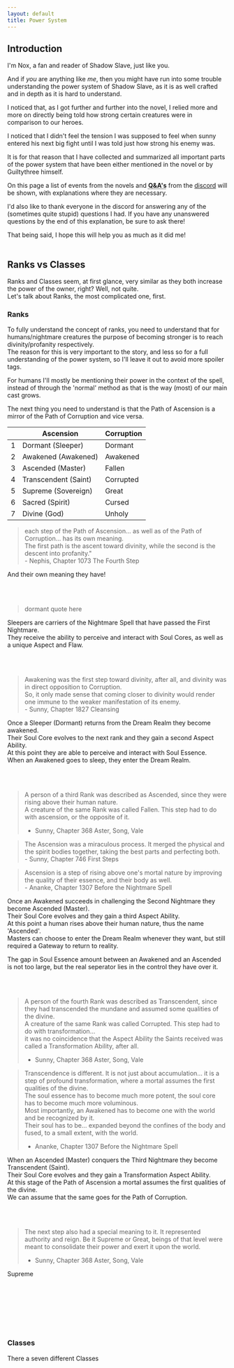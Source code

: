 ```yaml
---
layout: default
title: Power System
---
```


## Introduction
I'm Nox, a fan and reader of Shadow Slave, just like you.<br>

And if _you_ are anything like _me_, then you might have run into some trouble understanding the power system of Shadow Slave, as it is as well crafted and in depth as it is hard to understand.<br>

I noticed that, as I got further and further into the novel, I relied more and more on directly being told how strong certain creatures were in comparison to our heroes. <br>

I noticed that I didn't feel the tension I was supposed to feel when sunny entered his next big fight until I was told just how strong his enemy was. <br>

It is for that reason that I have collected and summarized all important parts of the power system that have been either mentioned in the novel or by Guiltythree himself. <br>

On this page a list of events from the novels and
<span class="excerpt-hover">
    <strong style="cursor: pointer; text-decoration: underline dotted;">Q&A's</strong>
    <span class="excerpt-popup">
        "Nothing outside what's written in Shadow Slave (the novel) is canon, including the things I say in [the Q&A Channel]" - Guiltythree <br><br>
        Despite this, I still think it's fair to take his explanations for some of the 'mechanics' of the power system as the truth.
    </span>
</span>
from the [discord](https://discord.gg/guiltythree) will be shown, with explanations where they are necessary. <br>

I'd also like to thank everyone in the discord for answering any of the (sometimes quite stupid) questions I had. If you have any unanswered questions by the end of this explanation, be sure to ask there! <br>

That being said, I hope this will help you as much as it did me! <br>
<br>

## Ranks vs Classes
Ranks and Classes seem, at first glance, very similar as they both increase the power of the owner, right? Well, not quite. <br>
Let's talk about Ranks, the most complicated one, first.

### Ranks
To fully understand the concept of ranks, you need to understand that for humans/nightmare creatures the purpose of becoming stronger is to reach divinity/profanity respectively. <br>
The reason for this is very important to the story, and less so for a full understanding of the power system, so I'll leave it out to avoid more spoiler tags.  <br>

For humans I'll mostly be mentioning their power in the context of the spell, instead of through the 'normal' method as that is the way (most) of our main cast grows. <br> 

The next thing you need to understand is that the Path of Ascension is a mirror of the Path of Corruption and vice versa.

|   | Ascension           | Corruption |
|---|---------------------|------------|
| 1 | Dormant (Sleeper)   | Dormant    |
| 2 | Awakened (Awakened) | Awakened   |
| 3 | Ascended (Master)   | Fallen     |
| 4 | Transcendent (Saint)| Corrupted  |
| 5 | Supreme (Sovereign) | Great      |
| 6 | Sacred (Spirit)     | Cursed     |
| 7 | Divine (God)        | Unholy     |


<blockquote>
each step of the Path of Ascension... as well as of the Path of Corruption... has its own meaning.<br>
The first path is the ascent toward divinity, while the second is the descent into profanity." <br>
- Nephis, Chapter 1073 The Fourth Step
</blockquote>

And their own meaning they have! 

<br><br>
<blockquote>
dormant quote here
</blockquote>

Sleepers are carriers of the Nightmare Spell that have passed the First Nightmare. <br> They receive the ability to perceive and interact with Soul Cores, as well as a unique Aspect and Flaw. 

<br><br>
<blockquote>
Awakening was the first step toward divinity, after all, and divinity was in direct opposition to Corruption. <br>
So, it only made sense that coming closer to divinity would render one immune to the weaker manifestation of its enemy. <br>
- Sunny, Chapter 1827 Cleansing
</blockquote>

Once a Sleeper (Dormant) returns from the Dream Realm they become awakened. <br>
Their Soul Core evolves to the next rank and they gain a second Aspect Ability. <br>
At this point they are able to perceive and interact with Soul Essence. <br> 
When an Awakened goes to sleep, they enter the Dream Realm. 

<br><br>
<blockquote>
A person of a third Rank was described as Ascended, since they were rising above their human nature. <br>
A creature of the same Rank was called Fallen. This step had to do with ascension, or the opposite of it. <br>

- Sunny, Chapter 368 Aster, Song, Vale
</blockquote>

<blockquote>
The Ascension was a miraculous process. It merged the physical and the spirit bodies together, taking the best parts and perfecting both. <br>
- Sunny, Chapter 746 First Steps
</blockquote>

<blockquote>
Ascension is a step of rising above one's mortal nature by improving the quality of their essence, and their body as well. <br>
- Ananke, Chapter 1307 Before the Nightmare Spell
</blockquote>

Once an Awakened succeeds in challenging the Second Nightmare they become Ascended (Master). <br>
Their Soul Core evolves and they gain a third Aspect Ability. <br>
At this point a human rises above their human nature, thus the name 'Ascended'. <br>
Masters can choose to enter the Dream Realm whenever they want, but still required a Gateway to return to reality.<br>

The gap in Soul Essence amount between an Awakened and an Ascended is not too large, but the real seperator lies in the control they have over it.

<br><br>
<blockquote>
A person of the fourth Rank was described as Transcendent, since they had transcended the mundane and assumed some qualities of the divine. <br>
A creature of the same Rank was called Corrupted. This step had to do with transformation… <br>
it was no coincidence that the Aspect Ability the Saints received was called a Transformation Ability, after all. <br>

- Sunny, Chapter 368 Aster, Song, Vale
</blockquote>

<blockquote>
Transcendence is different. It is not just about accumulation... it is a step of profound transformation, where a mortal assumes the first qualities of the divine. <br>
The soul essence has to become much more potent, the soul core has to become much more voluminous. <br>
Most importantly, an Awakened has to become one with the world and be recognized by it. <br>
Their soul has to be... expanded beyond the confines of the body and fused, to a small extent, with the world.<br>

- Ananke, Chapter 1307 Before the Nightmare Spell
</blockquote>

When an Ascended (Master) conquers the Third Nightmare they become Transcendent (Saint). <br>
Their Soul Core evolves and they gain a Transformation Aspect Ability. <br>
At this stage of the Path of Ascension a mortal assumes the first qualities of the divine. <br>
We can assume that the same goes for the Path of Corruption.

<br><br>
<blockquote>
The next step also had a special meaning to it. It represented authority and reign. Be it Supreme or Great, beings of that level were meant to consolidate their power and exert it upon the world. <br>

- Sunny, Chapter 368 Aster, Song, Vale
</blockquote>

Supreme
<br><br>



<br><br><br><br><br>
### Classes
There a seven different Classes 


















<style>
/* Excerpt hover popup styles */
.excerpt-hover {
  position: relative;
  display: inline-block;
}
.excerpt-popup {
  display: none;
  position: absolute;
  left: 0;
  top: 1.5em;
  z-index: 10;
  background: #222;
  color: #fff;
  padding: 0.7em 1em;
  border-radius: 6px;
  box-shadow: 0 2px 8px rgba(0,0,0,0.2);
  min-width: 200px;
  max-width: 350px;
  font-size: 0.95em;
  white-space: normal;
}
.excerpt-hover:hover .excerpt-popup {
  display: block;
}
</style>